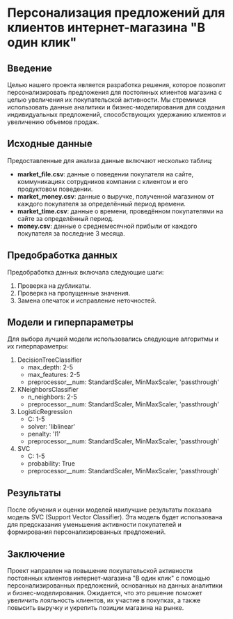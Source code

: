 # Персонализация предложений для клиентов интернет-магазина "В один клик"

## Введение
Целью нашего проекта является разработка решения, которое позволит персонализировать предложения для постоянных клиентов магазина с целью увеличения их покупательской активности. Мы стремимся использовать данные аналитики и бизнес-моделирования для создания индивидуальных предложений, способствующих удержанию клиентов и увеличению объемов продаж.

## Исходные данные
Предоставленные для анализа данные включают несколько таблиц:
- **market_file.csv**: данные о поведении покупателя на сайте, коммуникациях сотрудников компании с клиентом и его продуктовом поведении.
- **market_money.csv**: данные о выручке, полученной магазином от каждого покупателя за определённый период времени.
- **market_time.csv**: данные о времени, проведённом покупателями на сайте за определённый период.
- **money.csv**: данные о среднемесячной прибыли от каждого покупателя за последние 3 месяца.

## Предобработка данных
Предобработка данных включала следующие шаги:
1. Проверка на дубликаты.
2. Проверка на пропущенные значения.
3. Замена опечаток и исправление неточностей.

## Модели и гиперпараметры
Для выбора лучшей модели использовались следующие алгоритмы и их гиперпараметры:
1. DecisionTreeClassifier
   - max_depth: 2-5
   - max_features: 2-5
   - preprocessor__num: StandardScaler, MinMaxScaler, 'passthrough'
2. KNeighborsClassifier
   - n_neighbors: 2-5
   - preprocessor__num: StandardScaler, MinMaxScaler, 'passthrough'
3. LogisticRegression
   - C: 1-5
   - solver: 'liblinear'
   - penalty: 'l1'
   - preprocessor__num: StandardScaler, MinMaxScaler, 'passthrough'
4. SVC
   - C: 1-5
   - probability: True
   - preprocessor__num: StandardScaler, MinMaxScaler, 'passthrough'

## Результаты
После обучения и оценки моделей наилучшие результаты показала модель SVC (Support Vector Classifier). Эта модель будет использована для предсказания уменьшения активности покупателей и формирования персонализированных предложений.

## Заключение
Проект направлен на повышение покупательской активности постоянных клиентов интернет-магазина "В один клик" с помощью персонализированных предложений, основанных на данных аналитики и бизнес-моделирования. Ожидается, что это решение поможет увеличить лояльность клиентов, их участие в покупках, а также повысить выручку и укрепить позиции магазина на рынке.

